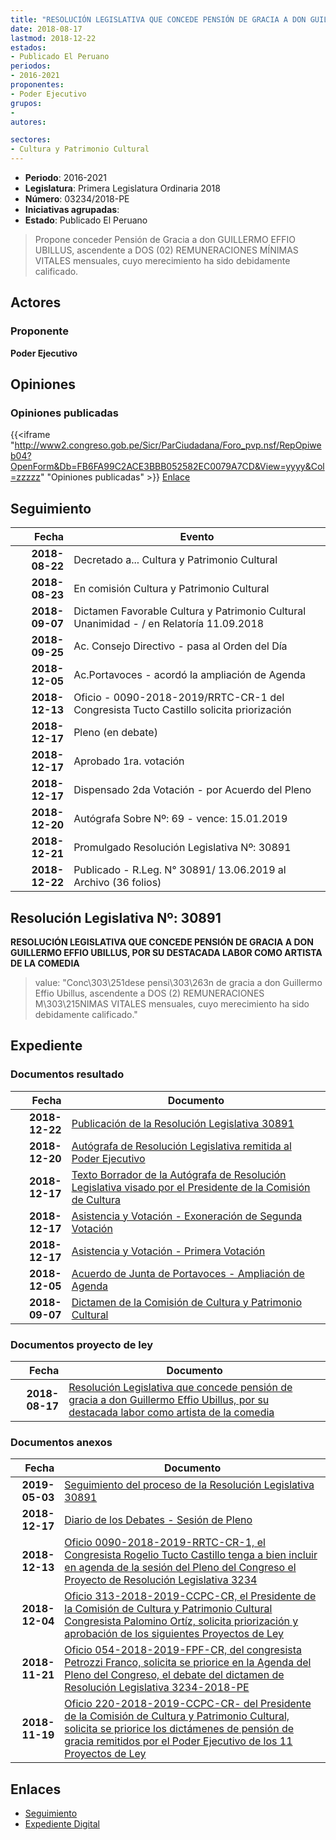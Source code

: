 ```yaml
---
title: "RESOLUCIÓN LEGISLATIVA QUE CONCEDE PENSIÓN DE GRACIA A DON GUILLERMO EFFIO UBILLUS, POR SU DESTACADA LABOR COMO ARTISTA DE LA COMEDIA"
date: 2018-08-17
lastmod: 2018-12-22
estados:
- Publicado El Peruano
periodos:
- 2016-2021
proponentes:
- Poder Ejecutivo
grupos:
- 
autores:

sectores:
- Cultura y Patrimonio Cultural
---
```

- **Periodo**: 2016-2021
- **Legislatura**: Primera Legislatura Ordinaria 2018
- **Número**: 03234/2018-PE
- **Iniciativas agrupadas**: 
- **Estado**: Publicado El Peruano

> Propone conceder Pensión de Gracia a don GUILLERMO EFFIO UBILLUS, ascendente a DOS (02) REMUNERACIONES MÍNIMAS VITALES mensuales, cuyo merecimiento ha sido debidamente calificado.


## Actores

### Proponente

**Poder Ejecutivo**

## Opiniones

### Opiniones publicadas

{{<iframe "http://www2.congreso.gob.pe/Sicr/ParCiudadana/Foro_pvp.nsf/RepOpiweb04?OpenForm&Db=FB6FA99C2ACE3BBB052582EC0079A7CD&View=yyyy&Col=zzzzz" "Opiniones publicadas" >}}
[Enlace](http://www2.congreso.gob.pe/Sicr/ParCiudadana/Foro_pvp.nsf/RepOpiweb04?OpenForm&Db=FB6FA99C2ACE3BBB052582EC0079A7CD&View=yyyy&Col=zzzzz)


## Seguimiento

| Fecha | Evento |
|------:|--------|
| **2018-08-22** | Decretado a... Cultura y Patrimonio Cultural |
| **2018-08-23** | En comisión Cultura y Patrimonio Cultural |
| **2018-09-07** | Dictamen Favorable Cultura y Patrimonio Cultural Unanimidad - / en Relatoría 11.09.2018 |
| **2018-09-25** | Ac. Consejo Directivo - pasa al Orden del Día |
| **2018-12-05** | Ac.Portavoces - acordó la ampliación de Agenda |
| **2018-12-13** | Oficio - 0090-2018-2019/RRTC-CR-1 del Congresista Tucto Castillo solicita priorización |
| **2018-12-17** | Pleno (en debate) |
| **2018-12-17** | Aprobado 1ra. votación |
| **2018-12-17** | Dispensado 2da Votación - por Acuerdo del Pleno |
| **2018-12-20** | Autógrafa Sobre Nº: 69 - vence: 15.01.2019 |
| **2018-12-21** | Promulgado Resolución Legislativa Nº: 30891 |
| **2018-12-22** | Publicado - R.Leg. N° 30891/ 13.06.2019 al Archivo (36 folios) |

## Resolución Legislativa Nº: 30891

**RESOLUCIÓN LEGISLATIVA QUE CONCEDE PENSIÓN DE GRACIA A DON GUILLERMO EFFIO UBILLUS, POR SU DESTACADA LABOR COMO ARTISTA DE LA COMEDIA**

> value: "Conc\303\251dese pensi\303\263n de gracia a don Guillermo Effio Ubillus, ascendente a DOS (2) REMUNERACIONES M\303\215NIMAS VITALES mensuales, cuyo merecimiento ha sido debidamente calificado."


## Expediente

### Documentos resultado

| Fecha | Documento |
|------:|-----------|
| **2018-12-22** | [Publicación de la Resolución Legislativa 30891](http://www.leyes.congreso.gob.pe/Documentos/2016_2021/ADLP/Normas_Legales/30891-RLG.pdf) |
| **2018-12-20** | [Autógrafa de Resolución Legislativa remitida al Poder Ejecutivo](http://www.leyes.congreso.gob.pe/Documentos/2016_2021/ADLP/Texto_Aprobado/AU0323420181220.pdf) |
| **2018-12-17** | [Texto Borrador de la Autógrafa de Resolución Legislativa visado por el Presidente de la Comisión de Cultura](http://www.leyes.congreso.gob.pe/Documentos/2016_2021/Texto_Borrador_de_Autografa/BAU0323420181217.pdf) |
| **2018-12-17** | [Asistencia y Votación - Exoneración de Segunda Votación](http://www.leyes.congreso.gob.pe/Documentos/2016_2021/Asistencia_y_Votacion/Proyectos_de_Ley/Exoneracion_de_Segunda_Votacion/ESV0323420181217..pdf) |
| **2018-12-17** | [Asistencia y Votación - Primera Votación](http://www.leyes.congreso.gob.pe/Documentos/2016_2021/Asistencia_y_Votacion/Proyectos_de_Ley/AV0323420181217.pdf) |
| **2018-12-05** | [Acuerdo de Junta de Portavoces - Ampliación de Agenda](http://www.leyes.congreso.gob.pe/Documentos/2016_2021/Acuerdos/Junta_Portavoces/AJP0323420181205.pdf) |
| **2018-09-07** | [Dictamen de la Comisión de Cultura y Patrimonio Cultural](http://www.leyes.congreso.gob.pe/Documentos/2016_2021/Dictamenes/Proyectos_de_Ley/03234DC05MAY20180907..pdf) |

### Documentos proyecto de ley

| Fecha | Documento |
|------:|-----------|
| **2018-08-17** | [Resolución Legislativa que concede pensión de gracia a don Guillermo Effio Ubillus, por su destacada labor como artista de la comedia](http://www.leyes.congreso.gob.pe/Documentos/2016_2021/Proyectos_de_Ley_y_de_Resoluciones_Legislativas/PL0323420180817.PDF) |

### Documentos anexos

| Fecha | Documento |
|------:|-----------|
| **2019-05-03** | [Seguimiento del proceso de la Resolución Legislativa 30891](http://www.leyes.congreso.gob.pe/Documentos/2016_2021/Seguimiento_de_Proyectos_de_Ley/03234PL20190503.pdf) |
| **2018-12-17** | [Diario de los Debates - Sesión de Pleno](http://www2.congreso.gob.pe/Sicr/DiarioDebates/Publicad.nsf/SesionesPleno/05256D6E0073DFE90525837B0078B268/$FILE/PLO-2018-19.pdf) |
| **2018-12-13** | [Oficio 0090-2018-2019-RRTC-CR-1, el Congresista Rogelio Tucto Castillo tenga a bien incluir en agenda de la sesión del Pleno del Congreso el Proyecto de Resolución Legislativa 3234](http://www.leyes.congreso.gob.pe/Documentos/2016_2021/Oficios/Congresistas/OFICIO-0090-2018-2019-RRTC-CR-1.pdf) |
| **2018-12-04** | [Oficio 313-2018-2019-CCPC-CR, el Presidente de la Comisión de Cultura y Patrimonio Cultural Congresista Palomino Ortíz, solicita priorización y aprobación de los siguientes Proyectos de Ley](http://www.leyes.congreso.gob.pe/Documentos/2016_2021/Oficios/Comisiones_Ordinarias/OFICIO-313-2018-2019-CCPC-CR.pdf) |
| **2018-11-21** | [Oficio 054-2018-2019-FPF-CR, del congresista Petrozzi Franco, solicita se priorice en la Agenda del Pleno del Congreso, el debate del dictamen de Resolución Legislativa 3234-2018-PE](http://www.leyes.congreso.gob.pe/Documentos/2016_2021/Oficios/Congresistas/OFICIO-054-2018-2019-FPF-CR.pdf) |
| **2018-11-19** | [Oficio 220-2018-2019-CCPC-CR- del Presidente de la Comisión de Cultura y Patrimonio Cultural, solicita se priorice los dictámenes de pensión de gracia remitidos por el Poder Ejecutivo de los 11 Proyectos de Ley](http://www.leyes.congreso.gob.pe/Documentos/2016_2021/Oficios/Comisiones_Ordinarias/OFICIO-220-2018-2019-CCPC-CR.PDF) |

## Enlaces

- [Seguimiento](http://www2.congreso.gob.pe/Sicr/TraDocEstProc/CLProLey2016.nsf/f7fff46988ca05b1052578e100829cc7/0ada1dffb2273ea8052582ec0077edb3?OpenDocument)
- [Expediente Digital](http://www2.congreso.gob.pe/Sicr/TraDocEstProc/CLProLey2016.nsf/f7fff46988ca05b1052578e100829cc7/0ada1dffb2273ea8052582ec0077edb3?OpenDocument&Click=05257FB7005EB655.eb71d0cf91d8294e05256cdf006b5706/$Body/0.1C6C)

